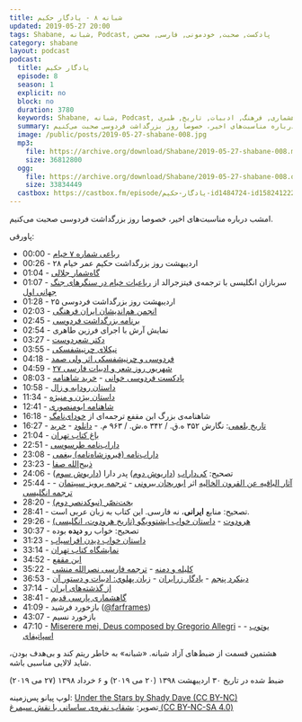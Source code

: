 ```yaml
---
title: شبانه ۸ - یادگار حکیم
updated: 2019-05-27 20:00
tags: Shabane, شبانه, Podcast, پادکست, صحبت, خودمونی, فارسی, محسن
category: shabane
layout: podcast
podcast:
  title: یادگار حکیم
  episode: 8
  season: 1
  explicit: no
  block: no
  duration: 3780
  keywords: Shabane, شبانه, Podcast, پادکست, صحبت, خودمونی, فارسی, محسن, فردوسی, شاهنامه, ایران, کهن, گاهشماری, فرهنگ, ادبیات, تاریخ, طبری
  summary: امشب درباره مناسبت‌های اخیر، خصوصا روز بزرگداشت فردوسی صحبت می‌کنیم.
  image: /public/posts/2019-05-27-shabane-008.jpg
  mp3:
    file: https://archive.org/download/Shabane/2019-05-27-shabane-008.mp3
    size: 36812800
  ogg:
    file: https://archive.org/download/Shabane/2019-05-27-shabane-008.ogg
    size: 33834449
  castbox: https://castbox.fm/episode/یادگار-حکیم-id1484724-id158241222
---
```

امشب درباره مناسبت‌های اخیر، خصوصا روز بزرگداشت فردوسی صحبت می‌کنیم.

<!--more-->

پاورقی:

* 00:00 - [رباعی شماره ۷ خیام](https://ganjoor.net/khayyam/robaee/sh7/)
* 00:26 - ۲۸ اردیبهشت روز بزرگداشت حکیم عمر خیام
* 01:04 - [گاه‌شمار جلالی](https://fa.wikipedia.org/wiki/%DA%AF%D8%A7%D9%87%E2%80%8C%D8%B4%D9%85%D8%A7%D8%B1%DB%8C_%D8%AC%D9%84%D8%A7%D9%84%DB%8C)
* 01:07 - سربازان انگلیسی با ترجمه‌ی فیتزجرالد از [رباعیات خیام در سنگرهای جنگ جهانی اول](https://aeon.co/ideas/how-the-rubaiyat-of-omar-khayyam-inspired-victorian-hedonists)
* 01:28 - ۲۵ اردیبهشت روز بزرگداشت فردوسی
* 02:03 - [انجمن هم‌اندیشان ایران فرهنگی](https://t.me/hamandishan_iran_farhangi)
* 02:45 - [برنامه بزرگداشت فردوسی](http://amordadnews.com/content/7355/0/)
* 02:54 - نمایش آرش با اجرای فرزین طاهری
* 03:27 - [دکتر شعردوست](https://fa.wikipedia.org/wiki/%D8%B9%D9%84%DB%8C%E2%80%8C%D8%A7%D8%B5%D8%BA%D8%B1_%D8%B4%D8%B9%D8%B1%D8%AF%D9%88%D8%B3%D8%AA)
* 03:55 - [نیکلای چرنیشفسکی](https://fa.wikipedia.org/wiki/%D9%86%DB%8C%DA%A9%D9%84%D8%A7%DB%8C_%DA%86%D8%B1%D9%86%DB%8C%D8%B4%D9%81%D8%B3%DA%A9%DB%8C)
* 04:18 - [فردوسی و چرنیشفسکی اثر ولی صمد](http://www.bbc.com/persian/world/2013/01/130124_rm_sq_book_literature)
* 04:59 - [۲۷ شهریور روز شعر و ادبیات فارسی](https://www.isna.ir/news/96062715617/%DA%86%D8%B1%D8%A7-%D8%B1%D9%88%D8%B2-%D8%B4%D8%B9%D8%B1-%D9%88-%D8%A7%D8%AF%D8%A8-%D9%81%D8%A7%D8%B1%D8%B3%DB%8C-%D8%A8%D9%87-%D9%86%D8%A7%D9%85-%D8%B4%D9%87%D8%B1%DB%8C%D8%A7%D8%B1-%D8%AB%D8%A8%D8%AA-%D8%B4%D8%AF)
* 08:03 - [پادکست فردوسی خوانی](https://readingferdowsi.com/%D8%A7%D8%B2-%DA%A9%D8%AC%D8%A7-%D8%A8%D8%B4%D9%86%D9%88%DB%8C%D9%85/) - [خرید شاهنامه](https://mehsen.ir/buy/shahname)
* 10:58 - [داستان رودابه و زال](https://ganjoor.net/ferdousi/shahname/manoochehr/sh2/)
* 11:34 - [داستان بیژن و منیژه](https://ganjoor.net/ferdousi/shahname/bizhan/sh1/)
* 12:41 - [شاهنامه ابومنصوری](https://fa.wikipedia.org/wiki/%D8%B4%D8%A7%D9%87%D9%86%D8%A7%D9%85%D9%87_%D8%A7%D8%A8%D9%88%D9%85%D9%86%D8%B5%D9%88%D8%B1%DB%8C)
* 16:18 - شاهنامه‌ی بزرگ ابن مقفع ترجمه‌‌ای از [خودای‌نامگ](https://fa.wikipedia.org/wiki/%D8%AE%D9%88%D8%AF%D8%A7%DB%8C%E2%80%8C%D9%86%D8%A7%D9%85%DA%AF)
* 16:27 - [تاریخ بلعمی](http://mehsen.ir/buy/balami): نگارش ۳۵۲ ه.ق. / ۳۴۲ ه.ش. / ۹۶۳ م. - [دانلود](https://archive.org/details/TarikhBalami) - [خرید](http://mehsen.ir/buy/balami)
* 21:04 - [باغ کتاب تهران](https://bagheketab.ir/)
* 22:51 - [داراب‌نامه طرسوسی](https://mehsen.ir/buy/darabname)
* 23:08 - [داراب‌نامه (فیروزشاه‌نامه) بیغمی](https://www.goodreads.com/book/show/15796055)
* 23:23 - [ذبیح‌الله صفا](https://fa.wikipedia.org/wiki/%D8%B0%D8%A8%DB%8C%D8%AD%E2%80%8C%D8%A7%D9%84%D9%84%D9%87_%D8%B5%D9%81%D8%A7)
* 24:06 - تصحیح: [کی‌داراب](https://fa.wikipedia.org/wiki/%DA%A9%DB%8C%E2%80%8C%D8%AF%D8%A7%D8%B1%D8%A7%D8%A8) ([داریوش دوم](https://fa.wikipedia.org/wiki/%D8%AF%D8%A7%D8%B1%DB%8C%D9%88%D8%B4_%D8%AF%D9%88%D9%85)) پدر دارا ([داریوش سوم](https://fa.wikipedia.org/wiki/%D8%AF%D8%A7%D8%B1%DB%8C%D9%88%D8%B4_%D8%B3%D9%88%D9%85))
* 25:44 - [آثار الباقیه عن القرون الخالیه](https://fa.wikipedia.org/wiki/%D8%A2%D8%AB%D8%A7%D8%B1_%D8%A7%D9%84%D8%A8%D8%A7%D9%82%DB%8C%D9%87_%D8%B9%D9%86_%D8%A7%D9%84%D9%82%D8%B1%D9%88%D9%86_%D8%A7%D9%84%D8%AE%D8%A7%D9%84%DB%8C%D9%87) اثر [ابوریحان بیرونی](https://fa.wikipedia.org/wiki/%D8%A7%D8%A8%D9%88%D8%B1%DB%8C%D8%AD%D8%A7%D9%86_%D8%A8%DB%8C%D8%B1%D9%88%D9%86%DB%8C) - [ترجمه‌ پرویز سپیتمان](https://books.google.com/books?id=M25xBAAAQBAJ&printsec=frontcover&source=gbs_atb) - [ترجمه انگلیسی](https://archive.org/details/chronologyofanci00biru)
* 28:20 - [بخت‌نصّر (نبوکدنصر دوم)](https://fa.wikipedia.org/wiki/%D9%86%D8%A8%D9%88%DA%A9%D8%AF%D9%86%D8%B5%D8%B1_%D8%AF%D9%88%D9%85)
* 28:41 - تصحیح: منابع **ایرانی**، نه فارسی. این کتاب به زبان عربی است.
* 29:26 - [هرودوت](https://fa.wikipedia.org/wiki/%D9%87%D8%B1%D9%88%D8%AF%D9%88%D8%AA) - [داستان خواب ایشتوویگو (تاریخ هرودوت، انگلیسی)](http://www.gutenberg.org/files/2707/2707-h/2707-h.htm#linknoteref-121)
* 30:37 - تصحیح: خواب رو **دیده** بوده
* 31:23 - [داستان خواب دیدن افراسیاب](http://shahnamehferdowsi.blogsky.com/1392/06/01/post-183/)
* 33:14 - [نمایشگاه کتاب تهران](https://www.tibf.ir/fa)
* 34:52 - [ابن مقفع](https://fa.wikipedia.org/wiki/%D8%A7%D8%A8%D9%86_%D9%85%D9%82%D9%81%D8%B9)
* 35:22 - [کلیله و دمنه](https://fa.wikipedia.org/wiki/%DA%A9%D9%84%DB%8C%D9%84%D9%87_%D9%88_%D8%AF%D9%85%D9%86%D9%87) - [ترجمه فارسی نصرالله منشی](https://fa.wikisource.org/wiki/%DA%A9%D9%84%DB%8C%D9%84%D9%87_%D9%88_%D8%AF%D9%85%D9%86%D9%87) 
* 36:53 - [دینکرد پنجم](https://www.goodreads.com/book/show/24128864) - [یادگار زرایران](https://www.goodreads.com/book/show/25067634) - [زبان پهلوي: ادبيات و دستور آن](https://www.goodreads.com/book/show/8491659)
* 37:14 - [از گذشته‌های ایران](https://www.goodreads.com/book/show/45285913)
* 38:41 - [گاهشماری پارسی قدیم](https://fa.wikipedia.org/wiki/%DA%AF%D8%A7%D9%87%E2%80%8C%D8%B4%D9%85%D8%A7%D8%B1%DB%8C_%D9%BE%D8%A7%D8%B1%D8%B3%DB%8C_%D9%82%D8%AF%DB%8C%D9%85)
* 41:09 - بازخورد فرشید ([@farframes](https://www.instagram.com/farframes/))
* 43:07 - بازخورد نسیم
* 47:10 - [Miserere mei, Deus composed by Gregorio Allegri](https://en.wikipedia.org/wiki/Miserere_(Allegri)) - [یوتوب](https://www.youtube.com/watch?v=3s45XOnYOIw&list=PLflfic2qZOnFwXMG_kqBzkzPgFyC8EMqy) - [اسپاتیفای](https://open.spotify.com/track/1yColXUkf6Dq4swYpsgJRQ)





هشتمین قسمت از ضبط‌های آزاد شبانه. «شبانه» به خاطر ریتم کند و بی‌هدف بودن، شاید لالایی مناسبی باشه.

ضبط شده در تاریخ ۳۰ اردیبهشت ۱۳۹۸ (۲۰ می ۲۰۱۹) و ۶ خرداد ۱۳۹۸ (۲۷ می ۲۰۱۹)

لوپ پیانو پس‌زمینه: [Under the Stars by Shady Dave (CC BY-NC)](https://freesound.org/people/ShadyDave/sounds/325108/)  
تصویر: [بشقاب نقره‌ی ساسانی با نقش سیمرغ (CC BY-NC-SA 4.0)](https://www.britishmuseum.org/research/collection_online/collection_object_details/collection_image_gallery.aspx?partid=1&assetid=30761001&objectid=367362)
